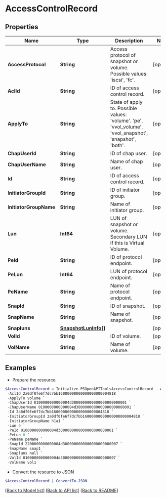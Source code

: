 # AccessControlRecord
## Properties

Name | Type | Description | Notes
------------ | ------------- | ------------- | -------------
**AccessProtocol** | **String** | Access protocol of snapshot or volume. Possible values: &#39;iscsi&#39;, &#39;fc&#39;. | [optional] 
**AclId** | **String** | ID of access control record. | [optional] 
**ApplyTo** | **String** | State of apply to. Possible values: &#39;volume&#39;. &#39;pe&#39;, &#39;vvol_volume&#39;, &#39;vvol_snapshot&#39;, &#39;snapshot&#39;, &#39;both&#39;. | [optional] 
**ChapUserId** | **String** | ID of chap user. | [optional] 
**ChapUserName** | **String** | Name of chap user. | [optional] 
**Id** | **String** | ID of access control record. | [optional] 
**InitiatorGroupId** | **String** | ID of initiator group. | [optional] 
**InitiatorGroupName** | **String** | Name of initiator group. | [optional] 
**Lun** | **Int64** | LUN of snapshot or volume. Secondary LUN if this is Virtual Volume. | [optional] 
**PeId** | **String** | ID of protocol endpoint. | [optional] 
**PeLun** | **Int64** | LUN of protocol endpoint. | [optional] 
**PeName** | **String** | Name of protocol endpoint. | [optional] 
**SnapId** | **String** | ID of snapshot. | [optional] 
**SnapName** | **String** | Name of snapshot. | [optional] 
**Snapluns** | [**SnapshotLunInfo[]**](SnapshotLunInfo.md) |  | [optional] 
**VolId** | **String** | ID of volume. | [optional] 
**VolName** | **String** | Name of volume. | [optional] 

## Examples

- Prepare the resource
```powershell
$AccessControlRecord = Initialize-PSOpenAPIToolsAccessControlRecord  -AccessProtocol volume `
 -AclId 2a0df0fe6f7dc7bb16000000000000000000004818 `
 -ApplyTo volume `
 -ChapUserId 0100000000000004d3000000000000000000000001 `
 -ChapUserName 0100000000000004d3000000000000000000000001 `
 -Id 2a0df0fe6f7dc7bb16000000000000000000004818 `
 -InitiatorGroupId 2a0df0fe6f7dc7bb16000000000000000000004818 `
 -InitiatorGroupName h1a1 `
 -Lun 0 `
 -PeId 0100000000000004d3000000000000000000000001 `
 -PeLun 0 `
 -PeName peName `
 -SnapId 2200000000000004d3000000000000000000000007 `
 -SnapName snap1 `
 -Snapluns null `
 -VolId 0100000000000004d3000000000000000000000007 `
 -VolName vol1
```

- Convert the resource to JSON
```powershell
$AccessControlRecord | ConvertTo-JSON
```

[[Back to Model list]](../README.md#documentation-for-models) [[Back to API list]](../README.md#documentation-for-api-endpoints) [[Back to README]](../README.md)

